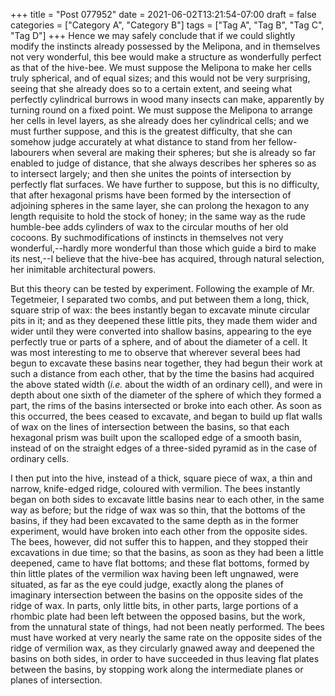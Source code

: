 +++
title = "Post 077952"
date = 2021-06-02T13:21:54-07:00
draft = false
categories = ["Category A", "Category B"]
tags = ["Tag A", "Tag B", "Tag C", "Tag D"]
+++
Hence we may safely conclude that if we could slightly modify the instincts already possessed by the Melipona, and in themselves not very wonderful, this bee would make a structure as wonderfully perfect as that of the hive-bee. We must suppose the Melipona to make her cells truly spherical, and of equal sizes; and this would not be very surprising, seeing that she already does so to a certain extent, and seeing what perfectly cylindrical burrows in wood many insects can make, apparently by turning round on a fixed point. We must suppose the Melipona to arrange her cells in level layers, as she already does her cylindrical cells; and we must further suppose, and this is the greatest difficulty, that she can somehow judge accurately at what distance to stand from her fellow-labourers when several are making their spheres; but she is already so far enabled to judge of distance, that she always describes her spheres so as to intersect largely; and then she unites the points of intersection by perfectly flat surfaces. We have further to suppose, but this is no difficulty, that after hexagonal prisms have been formed by the intersection of adjoining spheres in the same layer, she can prolong the hexagon to any length requisite to hold the stock of honey; in the same way as the rude humble-bee adds cylinders of wax to the circular mouths of her old cocoons. By suchmodifications of instincts in themselves not very wonderful,--hardly more wonderful than those which guide a bird to make its nest,--I believe that the hive-bee has acquired, through natural selection, her inimitable architectural powers.

But this theory can be tested by experiment. Following the example of Mr. Tegetmeier, I separated two combs, and put between them a long, thick, square strip of wax: the bees instantly began to excavate minute circular pits in it; and as they deepened these little pits, they made them wider and wider until they were converted into shallow basins, appearing to the eye perfectly true or parts of a sphere, and of about the diameter of a cell. It was most interesting to me to observe that wherever several bees had begun to excavate these basins near together, they had begun their work at such a distance from each other, that by the time the basins had acquired the above stated width (_i.e._ about the width of an ordinary cell), and were in depth about one sixth of the diameter of the sphere of which they formed a part, the rims of the basins intersected or broke into each other. As soon as this occurred, the bees ceased to excavate, and began to build up flat walls of wax on the lines of intersection between the basins, so that each hexagonal prism was built upon the scalloped edge of a smooth basin, instead of on the straight edges of a three-sided pyramid as in the case of ordinary cells.

I then put into the hive, instead of a thick, square piece of wax, a thin and narrow, knife-edged ridge, coloured with vermilion. The bees instantly began on both sides to excavate little basins near to each other, in the same way as before; but the ridge of wax was so thin, that the bottoms of the basins, if they had been excavated to the same depth as in the former experiment, would have broken into each other from the opposite sides. The bees, however, did not suffer this to happen, and they stopped their excavations in due time; so that the basins, as soon as they had been a little deepened, came to have flat bottoms; and these flat bottoms, formed by thin little plates of the vermilion wax having been left ungnawed, were situated, as far as the eye could judge, exactly along the planes of imaginary intersection between the basins on the opposite sides of the ridge of wax. In parts, only little bits, in other parts, large portions of a rhombic plate had been left between the opposed basins, but the work, from the unnatural state of things, had not been neatly performed. The bees must have worked at very nearly the same rate on the opposite sides of the ridge of vermilion wax, as they circularly gnawed away and deepened the basins on both sides, in order to have succeeded in thus leaving flat plates between the basins, by stopping work along the intermediate planes or planes of intersection.

